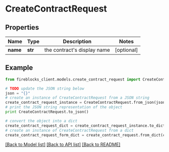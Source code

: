 # CreateContractRequest


## Properties

Name | Type | Description | Notes
------------ | ------------- | ------------- | -------------
**name** | **str** | the contract&#39;s display name | [optional] 

## Example

```python
from fireblocks_client.models.create_contract_request import CreateContractRequest

# TODO update the JSON string below
json = "{}"
# create an instance of CreateContractRequest from a JSON string
create_contract_request_instance = CreateContractRequest.from_json(json)
# print the JSON string representation of the object
print CreateContractRequest.to_json()

# convert the object into a dict
create_contract_request_dict = create_contract_request_instance.to_dict()
# create an instance of CreateContractRequest from a dict
create_contract_request_form_dict = create_contract_request.from_dict(create_contract_request_dict)
```
[[Back to Model list]](../README.md#documentation-for-models) [[Back to API list]](../README.md#documentation-for-api-endpoints) [[Back to README]](../README.md)


